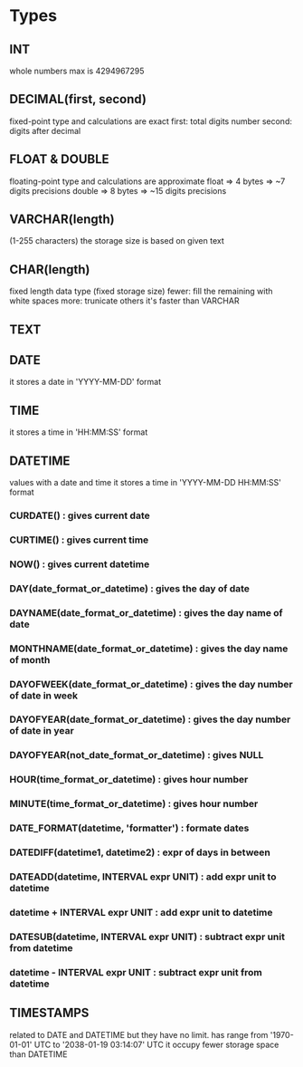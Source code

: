 # Types

## INT

whole numbers
max is 4294967295

## DECIMAL(first, second)

fixed-point type and calculations are exact
first: total digits number
second: digits after decimal

## FLOAT & DOUBLE

floating-point type and calculations are approximate
float => 4 bytes => ~7 digits precisions
double => 8 bytes => ~15 digits precisions
<!-- 88.45 => 88.45 -->
<!-- 8877665544.33 => 8877670000 -->

## VARCHAR(length)

(1-255 characters)
the storage size is based on given text

## CHAR(length)

fixed length data type (fixed storage size)
fewer: fill the remaining with white spaces
more: trunicate others
it's faster than VARCHAR

## TEXT

## DATE

it stores a date in 'YYYY-MM-DD' format

## TIME

it stores a time in 'HH:MM:SS' format

## DATETIME

values with a date and time
it stores a time in 'YYYY-MM-DD HH:MM:SS' format

### CURDATE() : gives current date

### CURTIME() : gives current time

### NOW() : gives current datetime

### DAY(date_format_or_datetime) : gives the day of date

### DAYNAME(date_format_or_datetime) : gives the day name of date

### MONTHNAME(date_format_or_datetime) : gives the day name of month

### DAYOFWEEK(date_format_or_datetime) : gives the day number of date in week

### DAYOFYEAR(date_format_or_datetime) : gives the day number of date in year

### DAYOFYEAR(not_date_format_or_datetime) : gives NULL

### HOUR(time_format_or_datetime) : gives hour number

### MINUTE(time_format_or_datetime) : gives hour number

### DATE_FORMAT(datetime, 'formatter') : formate dates

### DATEDIFF(datetime1, datetime2) : expr of days in between

### DATEADD(datetime, INTERVAL expr UNIT) : add expr unit to datetime

### datetime + INTERVAL expr UNIT : add expr unit to datetime

### DATESUB(datetime, INTERVAL expr UNIT) : subtract expr unit from datetime

### datetime - INTERVAL expr UNIT : subtract expr unit from datetime

## TIMESTAMPS

related to DATE and DATETIME but they have no limit.
has range from '1970-01-01' UTC to '2038-01-19 03:14:07' UTC
it occupy fewer storage space than DATETIME

